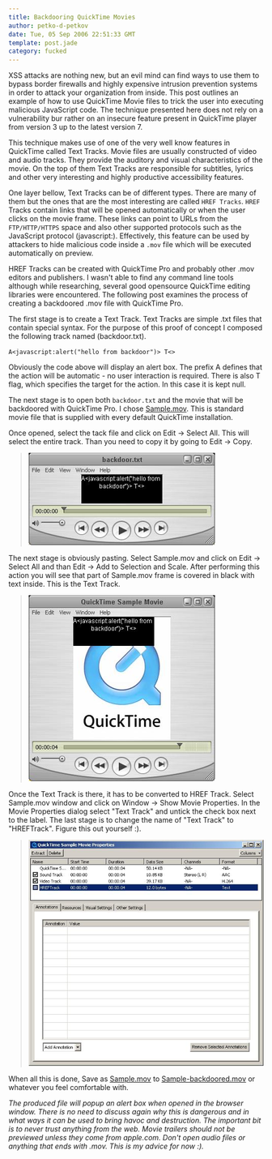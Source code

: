 ```yaml
---
title: Backdooring QuickTime Movies
author: petko-d-petkov
date: Tue, 05 Sep 2006 22:51:33 GMT
template: post.jade
category: fucked
---
```


XSS attacks are nothing new, but an evil mind can find ways to use them to bypass border firewalls and highly expensive intrusion prevention systems in order to attack your organization from inside. This post outlines an example of how to use QuickTime Movie files to trick the user into executing malicious JavaScript code. The technique presented here does not rely on a vulnerability bur rather on an insecure feature present in QuickTime player from version 3 up to the latest version 7.

This technique makes use of one of the very well know features in QuickTime called Text Tracks. Movie files are usually constructed of video and audio tracks. They provide the auditory and visual characteristics of the movie. On the top of them Text Tracks are responsible for subtitles, lyrics and other very interesting and highly productive accessibility features.

One layer bellow, Text Tracks can be of different types. There are many of them but the ones that are the most interesting are called `HREF Tracks`. `HREF` Tracks contain links that will be opened automatically or when the user clicks on the movie frame. These links can point to URLs from the `FTP/HTTP/HTTPS` space and also other supported protocols such as the JavaScript protocol (javascript:). Effectively, this feature can be used by attackers to hide malicious code inside a `.mov` file which will be executed automatically on preview.

HREF Tracks can be created with QuickTime Pro and probably other .mov editors and publishers. I wasn't able to find any command line tools although while researching, several good opensource QuickTime editing libraries were encountered. The following post examines the process of creating a backdoored .mov file with QuickTime Pro.

The first stage is to create a Text Track. Text Tracks are simple .txt files that contain special syntax. For the purpose of this proof of concept I composed the following track named (backdoor.txt).

	A<javascript:alert("hello from backdoor")> T<>

Obviously the code above will display an alert box. The prefix A defines that the action will be automatic - no user interaction is required. There is also T flag, which specifies the target for the action. In this case it is kept null.

The next stage is to open both `backdoor.txt` and the movie that will be backdoored with QuickTime Pro. I chose [Sample.mov](/files/2006/09/sample.mov). This is standard movie file that is supplied with every default QuickTime installation.

Once opened, select the tack file and click on Edit -> Select All. This will select the entire track. Than you need to copy it by going to Edit -> Copy.

> ![Backdoor TXT MOV](/files/2006/09/backdoortxtmov.jpg "Backdoor TXT MOV")

The next stage is obviously pasting. Select Sample.mov and click on Edit -> Select All and than Edit -> Add to Selection and Scale. After performing this action you will see that part of Sample.mov frame is covered in black with text inside. This is the Text Track.

> ![Sample TXT MOV](/files/2006/09/sampletxtmov.jpg "Sample TXT MOV")

Once the Text Track is there, it has to be converted to HREF Track. Select Sample.mov window and click on Window -> Show Movie Properties. In the Movie Properties dialog select "Text Track" and untick the check box next to the label. The last stage is to change the name of "Text Track" to "HREFTrack". Figure this out yourself :).

> ![Hreftrack](/files/2006/09/hreftrack.jpg "Hreftrack")

When all this is done, Save as [Sample.mov](/files/2006/09/sample.mov) to [Sample-backdoored.mov](/files/2006/09/sample-backdoored.mov) or whatever you feel comfortable with.

_The produced file will popup an alert box when opened in the browser window. There is no need to discuss again why this is dangerous and in what ways it can be used to bring havoc and destruction. The important bit is to never trust anything from the web. Movie trailers should not be previewed unless they come from apple.com. Don't open audio files or anything that ends with .mov. This is my advice for now :)._
